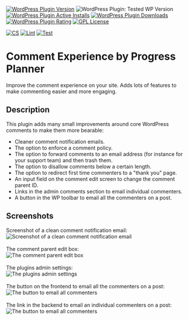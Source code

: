 [![WordPress Plugin Version](https://img.shields.io/wordpress/plugin/v/yoast-comment-hacks.svg)](https://wordpress.org/plugins/yoast-comment-hacks/)
![WordPress Plugin: Tested WP Version](https://img.shields.io/wordpress/plugin/tested/yoast-comment-hacks.svg)
[![WordPress Plugin Active Installs](https://img.shields.io/wordpress/plugin/installs/yoast-comment-hacks.svg)](https://wordpress.org/plugins/yoast-comment-hacks/advanced/)
[![WordPress Plugin Downloads](https://img.shields.io/wordpress/plugin/dt/yoast-comment-hacks.svg)](https://wordpress.org/plugins/yoast-comment-hacks/advanced/)
[![WordPress Plugin Rating](https://img.shields.io/wordpress/plugin/stars/yoast-comment-hacks.svg)](https://wordpress.org/support/plugin/yoast-comment-hacks/reviews/)
[![GPL License](https://img.shields.io/github/license/ProgressPlanner/comment-hacks.svg)](https://github.com/ProgressPlanner/comment-hacks/blob/main/LICENSE)

[![CS](https://github.com/ProgressPlanner/comment-hacks/actions/workflows/cs.yml/badge.svg)](https://github.com/ProgressPlanner/comment-hacks/actions/workflows/cs.yml)
[![Lint](https://github.com/ProgressPlanner/comment-hacks/actions/workflows/lint.yml/badge.svg)](https://github.com/ProgressPlanner/comment-hacks/actions/workflows/lint.yml)
[![Test](https://github.com/ProgressPlanner/comment-hacks/actions/workflows/test.yml/badge.svg)](https://github.com/ProgressPlanner/comment-hacks/actions/workflows/test.yml)

# Comment Experience by Progress Planner

Improve the comment experience on your site. Adds lots of features to make commenting easier and more engaging.

## Description

This plugin adds many small improvements around core WordPress comments to make them more bearable:

* Cleaner comment notification emails.
* The option to enforce a comment policy.
* The option to forward comments to an email address (for instance for your support team) and then trash them.
* The option to disallow comments below a certain length.
* The option to redirect first time commenters to a "thank you" page.
* An input field on the comment edit screen to change the comment parent ID.
* Links in the admin comments section to email individual commenters.
* A button in the WP toolbar to email all the commenters on a post.

## Screenshots

Screenshot of a clean comment notification email:<br>
![Screenshot of a clean comment notification email](.wordpress-org/screenshot-1.png)<br>
<br>
The comment parent edit box:<br>
![The comment parent edit box](.wordpress-org/screenshot-2.png)<br>
<br>
The plugins admin settings:<br>
![The plugins admin settings](.wordpress-org/screenshot-3.png)<br>
<br>
The button on the frontend to email all the commenters on a post:<br>
![The button to email all commenters](.wordpress-org/screenshot-4.png)<br>
<br>
The link in the backend to email an individual commenters on a post:<br>
![The button to email all commenters](.wordpress-org/screenshot-5.png)<br><br>
